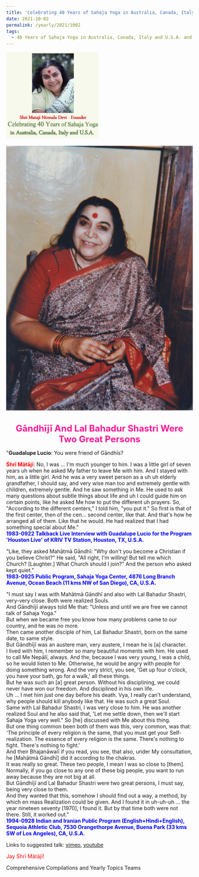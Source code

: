```yaml
---
title: 'Celebrating 40 Years of Sahaja Yoga in Australia, Canada, Italy and U.S.A. and its Culture, Post 38 on the Jayantis of Mahātmā Gāndhī and Prime Minister Lal Bahadur Shastri'
date: 2021-10-02
permalink: /yearly/2021/1002
tags:
  - 40 Years of Sahaja Yoga in Australia, Canada, Italy and U.S.A. and its Culture
---
```


<div style="text-align: left"><img src="/images/Celebrating40YearsSahajaYoga.png" width="250" /></div><br>

<div style="text-align: center"><img src="/images/image775(Balwant_Kumbhojkar_Collection).png" /></div>

<br>
<p style="color:DeepPink; text-align:center">
<font size="+2"><b>Gāndhījī And Lal Bahadur Shastri Were Two Great Persons</b><br></font>
</p>

<p>
"<b>Guadalupe Lucio</b>: You were friend of Gāndhīs?

<font color="red"><b>Śhrī Mātājī</b></font>: No, I was ... I'm much younger to him. I was a little girl of seven years uh when he asked My father to leave Me with him. And I stayed with him, as a little girl. And he was a very sweet person as a uh uh elderly grandfather, I should say, and very wise man too and extremely gentle with children, extremely gentle. And he saw something in Me. He used to ask many questions about subtle things about life and uh I could guide him on certain points, like he asked Me how to put the different uh prayers. So, "According to the different centers," I told him, "you put it." So first is that of the first center, then of the cen... second center, like that. And that's how he arranged all of them. Like that he would. He had realized that I had something special about Me."<br>
<font color="blue"><b>1983-0922 Talkback Live Interview with Guadalupe Lucio for the Program 'Houston Live' of KRIV TV Station, Houston, TX, U.S.A.</b></font><br>
</p>

<p>
"Like, they asked Mahātmā Gāndhī: "Why don't you become a Christian if you believe Christ?" He said, "All right, I'm willing! But tell me which Church? [Laughter.] What Church should I join?" And the person who asked kept quiet."<br>
<font color="blue"><b>1983-0925 Public Program, Sahaja Yoga Center, 4876 Long Branch Avenue, Ocean Beach (11 kms NW of San Diego), CA, U.S.A.</b></font><br>
</p>

<p>
"I must say I was with Mahātmā Gāndhī and also with Lal Bahadur Shastri, very-very close. Both were realized Souls.<br>
And Gāndhījī always told Me that: "Unless and until we are free we cannot talk of Sahaja Yoga."<br>
But when we became free you know how many problems came to our country, and he was no more.<br>
Then came another disciple of him, Lal Bahadur Shastri, born on the same date, to same style.<br>
But Gāndhījī was an austere man, very austere, I mean he is [a] character.<br>
I lived with him, I remember so many beautiful moments with him. He used to call Me Nepālī, always. And the, because I was very young, I was a child, so he would listen to Me. Otherwise, he would be angry with people for doing something wrong. And the very strict, you see, 'Get up four o'clock, you have your bath, go for a walk,' all these things.<br>
But he was such an [a] great person. Without his disciplining, we could never have won our freedom. And disciplined in his own life.<br>
Uh ... I met him just one day before his death. Vya, I really can't understand, why people should kill anybody like that. He was such a great Soul.<br>
Same with Lal Bahadur Shastri, I was very close to him. He was another realized Soul and he also said that, 'Let me settle down, then we'll start Sahaja Yoga very well." So [he] discussed with Me about this thing.<br>
But one thing common been both of them was this, very common, was that: 'The principle of every religion is the same, that you must get your Self-realization. The essence of every religion is the same. There's nothing to fight. There's nothing to fight.'<br>
And their Bhajanāwalī if you read, you see, that also, under My consultation, he [Mahātmā Gāndhī] did it according to the chakras.<br>
It was really so great. These two people, I mean I was so close to [them].<br>
Normally, if you go close to any one of these big people, you want to run away because they are not big at all.<br>
But Gāndhījī and Lal Bahadur Shastri were two great persons, I must say, being very close to them.<br>
And they wanted that this, somehow I should find out a way, a method, by which en mass Realization could be given. And I found it in uh-uh-uh ... the year nineteen seventy [1970], I found it. But by that time both were not there. Still, it worked out."<br>
<font color="blue"><b>1994-0928 Indian and Iranian Public Program (English+Hindi+English), Sequoia Athletic Club, 7530 Orangethorpe Avenue, Buena Park (33 kms SW of Los Angeles), CA, U.S.A.</b></font><br>
</p> 

Links to suggested talk: <a href="https://vimeo.com/127919318"> vimeo</a>, <a href="https://www.youtube.com/watch?v=ZJKjRLKzrd0"> youtube</a><br>

<p style="color:red;">Jay Śhrī Mātājī!<br></p>

Comprehensive Compilations and Yearly Topics Teams

